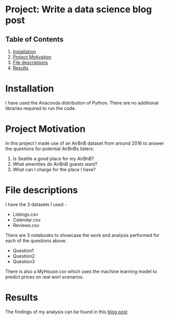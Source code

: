 # Project: Write a data science blog post

## Table of Contents

1. [Installation](https://github.com/kirstencampbellyoung/Data-science-blog-post/blob/main/README.md#installation)
2. [Project Motivation](https://github.com/kirstencampbellyoung/Data-science-blog-post/blob/main/README.md#project-motivation)
3. [File descriptions](https://github.com/kirstencampbellyoung/Data-science-blog-post/blob/main/README.md#file-descriptions)
4. [Results](https://github.com/kirstencampbellyoung/Data-science-blog-post/blob/main/README.md#results)

# Installation 

I have used the Anaconda distribution of Python. There are no additional libraries required to run the code. 

# Project Motivation

In this project I made use of an AirBnB dataset from around 2016 to answer the questions for potential AirBnBs listers:
1. Is Seattle a good place for my AirBnB?
2. What amenities do AirBnB guests want?
3. What can I charge for the place I have? 

# File descriptions

I have the 3 datasets I used -
- Listings.csv
- Calendar.csv
- Reviews.csv

There are 3 notebooks to showcase the work and analysis performed for each of the questions above.
- Question1
- Question2
- Question3

There is also a MyHouse.csv which uses the machine learning model to predict prices on real worl scenarios. 

# Results

The findings of my analysis can be found in this [blog post](https://medium.com/@kirstencyoung/so-youre-thinking-of-listing-your-property-on-airbnb-aa542beede47)



